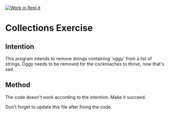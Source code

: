 [![Work in Repl.it](https://classroom.github.com/assets/work-in-replit-14baed9a392b3a25080506f3b7b6d57f295ec2978f6f33ec97e36a161684cbe9.svg)](https://classroom.github.com/online_ide?assignment_repo_id=2970336&assignment_repo_type=AssignmentRepo)
# Collections Exercise

## Intention

This program intends to remove strings containing 'oggy' from a list of strings.
Oggy needs to be removed for the cockroaches to thrive, now that's sad.

## Method

The code doesn't work according to the intention. Make it succeed.

Don't forget to update this file after fixing the code.
